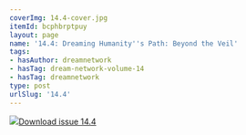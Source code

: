 ```yaml
---
coverImg: 14.4-cover.jpg
itemId: bcphbrptpuy
layout: page
name: '14.4: Dreaming Humanity''s Path: Beyond the Veil'
tags:
- hasAuthor: dreamnetwork
- hasTag: dream-network-volume-14
- hasTag: dreamnetwork
type: post
urlSlug: '14.4'
---
```

<img class="card-journal-img" src="../images/14.4-rect.jpg"/><a href="../files/pdfs/Volume_14/14.4-Dream-Network_Volume-14_No-4.pdf" download="">Download issue 14.4</a>